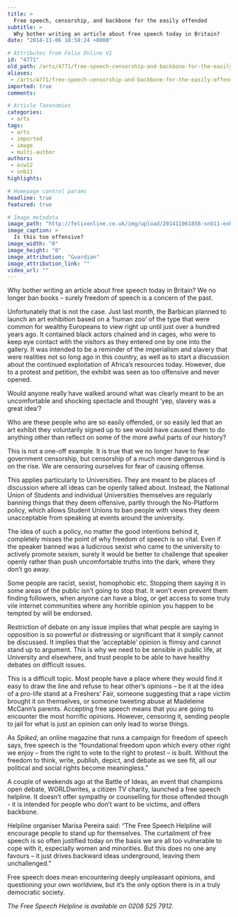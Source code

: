 ```yaml
---
title: >
  Free speech, censorship, and backbone for the easily offended
subtitle: >
  Why bother writing an article about free speech today in Britain?
date: "2014-11-06 18:58:24 +0000"

# Attributes from Felix Online V1
id: "4771"
old_path: /arts/4771/free-speech-censorship-and-backbone-for-the-easily-offended
aliases:
 - /arts/4771/free-speech-censorship-and-backbone-for-the-easily-offended
imported: true
comments:

# Article Taxonomies
categories:
 - arts
tags:
 - arts
 - imported
 - image
 - multi-author
authors:
 - ecw12
 - snb11
highlights:

# Homepage control params
headline: true
featured: true

# Image metadata
image_path: "http://felixonline.co.uk/img/upload/201411061858-snb11-exhibit-b-at-the-barbican-012.jpg"
image_caption: >
  Is this too offensive?
image_width: "0"
image_height: "0"
image_attribution: "Guardian"
image_attribution_link: ""
video_url: ""
---
```


Why bother writing an article about free speech today in Britain? We no longer ban books – surely freedom of speech is a concern of the past.

Unfortunately that is not the case. Just last month, the Barbican planned to launch an art exhibition based on a ‘human zoo’ of the type that were common for wealthy Europeans to view right up until just over a hundred years ago. It contained black actors chained and in cages, who were to keep eye contact with the visitors as they entered one by one into the gallery. It was intended to be a reminder of the imperialism and slavery that were realities not so long ago in this country, as well as to start a discussion about the continued exploitation of Africa’s resources today. However, due to a protest and petition, the exhibit was seen as too offensive and never opened.

Would anyone really have walked around what was clearly meant to be an uncomfortable and shocking spectacle and thought ‘yep, slavery was a great idea’?

Who are these people who are so easily offended, or so easily led that an art exhibit they voluntarily signed up to see would have caused them to do anything other than reflect on some of the more awful parts of our history?

This is not a one-off example. It is true that we no longer have to fear government censorship, but censorship of a much more dangerous kind is on the rise. We are censoring ourselves for fear of causing offense.

This applies particularly to Universities. They are meant to be places of discussion where all ideas can be openly talked about. Instead, the National Union of Students and individual Universities themselves are regularly banning things that they deem offensive, partly through the No-Platform policy, which allows Student Unions to ban people with views they deem unacceptable from speaking at events around the university.

The idea of such a policy, no matter the good intentions behind it, completely misses the point of why freedom of speech is so vital. Even if the speaker banned was a ludicrous sexist who came to the university to actively promote sexism, surely it would be better to challenge that speaker openly rather than push uncomfortable truths into the dark, where they don’t go away.

Some people are racist, sexist, homophobic etc. Stopping them saying it in some areas of the public isn’t going to stop that. It won’t even prevent them finding followers, when anyone can have a blog, or get access to some truly vile internet communities where any horrible opinion you happen to be tempted by will be endorsed.

Restriction of debate on any issue implies that what people are saying in opposition is so powerful or distressing or significant that it simply cannot be discussed. It implies that the ‘acceptable’ opinion is flimsy and cannot stand up to argument. This is why we need to be sensible in public life, at University and elsewhere, and trust people to be able to have healthy debates on difficult issues.

This is a difficult topic. Most people have a place where they would find it easy to draw the line and refuse to hear other’s opinions – be it at the idea of a pro-life stand at a Freshers’ Fair, someone suggesting that a rape victim brought it on themselves, or someone tweeting abuse at Madeleine McCann’s parents. Accepting free speech means that you are going to encounter the most horrific opinions. However, censoring it, sending people to jail for what is just an opinion can only lead to worse things.

As _Spiked_, an online magazine that runs a campaign for freedom of speech says, free speech is the “foundational freedom upon which every other right we enjoy – from the right to vote to the right to protest – is built. Without the freedom to think, write, publish, depict, and debate as we see fit, all our political and social rights become meaningless.”

A couple of weekends ago at the Battle of Ideas, an event that champions open debate, WORLDwrites, a citizen TV charity, launched a free speech helpline. It doesn’t offer sympathy or counselling for those offended though - it is intended for people who don’t want to be victims, and offers backbone.

Helpline organiser Marisa Pereira said: “The Free Speech Helpline will encourage people to stand up for themselves. The curtailment of free speech is so often justified today on the basis we are all too vulnerable to cope with it, especially women and minorities. But this does no one any favours – it just drives backward ideas underground, leaving them unchallenged.”

Free speech does mean encountering deeply unpleasant opinions, and questioning your own worldview, but it’s the only option there is in a truly democratic society.

_The Free Speech Helpline is available on 0208 525 7912._

